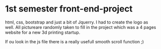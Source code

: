 # 1st semester front-end-project

html, css, bootstrap and just a bit of Jquerry. I had to create the logo as well.
All pictureare randomly taken to fill in the project which was a 4 pages website for a new 3d printing startup.

If ou look in the js file there is a really usefull smooth scroll function ;)
